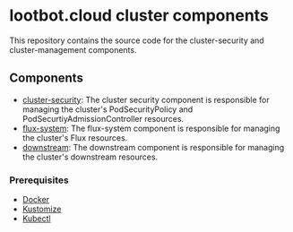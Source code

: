 # lootbot.cloud cluster components
This repository contains the source code for the cluster-security and cluster-management components.

## Components
- [cluster-security](cluster-security/README.md): The cluster security component is responsible for managing the cluster's PodSecurityPolicy and PodSecurtiyAdmissionController resources.
- [flux-system](flux-system/README.md): The flux-system component is responsible for managing the cluster's Flux resources.
- [downstream](downstream/README.md): The downstream component is responsible for managing the cluster's downstream resources.
### Prerequisites
- [Docker](https://www.docker.com/)
- [Kustomize](https://kustomize.io/)
- [Kubectl](https://kubernetes.io/docs/tasks/tools/install-kubectl/)